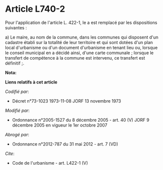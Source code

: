 # Article L740-2

Pour l'application de l'article L. 422-1, le a est remplacé par les dispositions suivantes : 

a) Le maire, au nom de la commune, dans les communes qui disposent d'un cadastre établi sur la totalité de leur territoire et
qui sont dotées d'un plan local d'urbanisme ou d'un document d'urbanisme en tenant lieu ou, lorsque le conseil municipal en a
décidé ainsi, d'une carte communale ; lorsque le transfert de compétence à la commune est intervenu, ce transfert est
définitif ;.

**Nota:**



**Liens relatifs à cet article**

_Codifié par_:

  - Décret n°73-1023 1973-11-08 JORF 13 novembre 1973

_Modifié par_:

  - Ordonnance n°2005-1527 du 8 décembre 2005 - art. 40 (V) JORF 9 décembre 2005 en vigueur le 1er octobre 2007

_Abrogé par_:

  - Ordonnance n°2012-787 du 31 mai 2012 - art. 7 (VD)

_Cite_:

  - Code de l'urbanisme - art. L422-1 (V)
